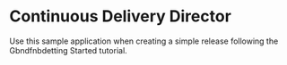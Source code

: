 # Continuous Delivery Director
Use this sample application when creating a simple release following the Gbndfnbdetting Started tutorial.
